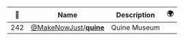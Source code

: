 |:star2: | Name | Description | 🌍|
|---|---|---|---|
|242|[@MakeNowJust](https://github.com/MakeNowJust)/[**quine**](https://github.com/MakeNowJust/quine)|Quine Museum||

